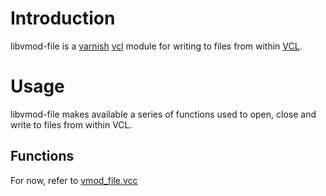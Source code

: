 # Introduction

libvmod-file is a [varnish][varnish] [vcl][vcl] module for writing to files from
within [VCL][vcl].

# Usage

libvmod-file makes available a series of functions used to open, close and write
to files from within VCL.

## Functions

For now, refer to [vmod_file.vcc][vmod_file_vcc]

[varnish]: https://www.varnish-cache.org/
[vcl]: https://www.varnish-cache.org/docs/3.0/reference/vcl.html
[vmod_file_vcc]: https://github.com/academia-edu/libvmod-file/blob/master/src/vmod_file.vcc

<!--- vim: set noet tw=80: -->
